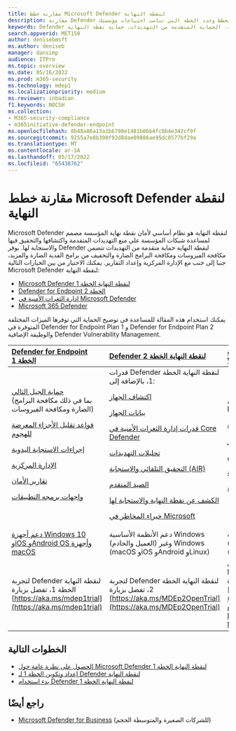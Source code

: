```yaml
---
title: مقارنة خطط Microsoft Defender لنقطة النهاية
description: مقارنة Defender لنقطة النهاية الخطة 1 بالخطة 2. تعرف على الاختلافات بين الخطط وحدد الخطة التي تناسب احتياجات مؤسستك.
keywords: Defender لنقطة النهاية، الحماية المتقدمة من التهديدات، حماية نقطة النهاية
search.appverid: MET150
author: denisebmsft
ms.author: deniseb
manager: dansimp
audience: ITPro
ms.topic: overview
ms.date: 05/16/2022
ms.prod: m365-security
ms.technology: mdep1
ms.localizationpriority: medium
ms.reviewer: inbadian
f1.keywords: NOCSH
ms.collection:
- M365-security-compliance
- m365initiative-defender-endpoint
ms.openlocfilehash: 8b48a86a13a1b6798e1481b86b4fc8b4e342cf9f
ms.sourcegitcommit: 9255a7e8b398f92d8dae09886ae95dc8577bf29a
ms.translationtype: MT
ms.contentlocale: ar-SA
ms.lasthandoff: 05/17/2022
ms.locfileid: "65438762"
---
```

# <a name="compare-microsoft-defender-for-endpoint-plans"></a>مقارنة خطط Microsoft Defender لنقطة النهاية

Microsoft Defender لنقطة النهاية هو نظام أساسي لأمان نقطة نهاية المؤسسة مصمم لمساعدة شبكات المؤسسة على منع التهديدات المتقدمة واكتشافها والتحقيق فيها والاستجابة لها. يوفر Defender لنقطة النهاية حماية متقدمة من التهديدات تتضمن مكافحة الفيروسات ومكافحة البرامج الضارة والتخفيف من برامج الفدية الضارة والمزيد، جنبا إلى جنب مع الإدارة المركزية وإعداد التقارير. يمكنك الاختيار من بين الخيارات التالية Microsoft Defender لنقطة النهاية:

- [Microsoft Defender لنقطة النهاية الخطة 1](https://go.microsoft.com/fwlink/p/?linkid=2154037)
- [Defender for Endpoint الخطة 2](https://go.microsoft.com/fwlink/p/?linkid=2154037)
- [إدارة الثغرات الأمنية في Microsoft Defender](../defender-vulnerability-management/index.yml)
- [Microsoft 365 Defender](https://go.microsoft.com/fwlink/?linkid=2118804)

يمكنك استخدام هذه المقالة للمساعدة في توضيح الحماية التي توفرها الميزات المختلفة المتوفرة في Defender for Endpoint Plan 1 و Defender for Endpoint Plan 2 والوظيفة الإضافية Defender Vulnerability Management.

| [Defender for Endpoint الخطة 1](defender-endpoint-plan-1.md) | [Defender لنقطة النهاية الخطة 2](microsoft-defender-endpoint.md) | [الوظيفة الإضافية Defender Vulnerability Management](../defender-vulnerability-management/defender-vulnerability-management-capabilities.md)|
|:---|:---|:---|
| [حماية الجيل التالي](defender-endpoint-plan-1.md#next-generation-protection) <br/>(بما في ذلك مكافحة البرامج الضارة ومكافحة الفيروسات) <p> [قواعد تقليل الأجزاء المعرضة للهجوم](defender-endpoint-plan-1.md#attack-surface-reduction) <p> [إجراءات الاستجابة اليدوية](defender-endpoint-plan-1.md#manual-response-actions) <p> [الإدارة المركزية](defender-endpoint-plan-1.md#centralized-management) <p>[تقارير الأمان](defender-endpoint-plan-1.md#reporting) <p>[واجهات برمجه التطبيقات](defender-endpoint-plan-1.md#apis) | قدرات Defender لنقطة النهاية الخطة 1، بالإضافة إلى: <p> <p> [اكتشاف الجهاز](device-discovery.md) <p> [بيانات الجهاز](machines-view-overview.md) <p> [قدرات إدارة الثغرات الأمنية في Core Defender](../defender-vulnerability-management/defender-vulnerability-management-capabilities.md) <p> [تحليلات التهديدات](threat-analytics.md) <p> [التحقيق التلقائي والاستجابة (AIR)](automated-investigations.md) <p> [الصيد المتقدم](advanced-hunting-overview.md) <p> [الكشف عن نقطة النهاية والاستجابة لها](overview-endpoint-detection-response.md) <p> [خبراء المخاطر في Microsoft](microsoft-threat-experts.md) | إدارة الثغرات الأمنية الإضافية ل Defender لنقطة النهاية الخطة 2: <p> [تقييم خطوط الأمان الأساسية](../defender-vulnerability-management/tvm-security-baselines.md) <p> [حظر التطبيقات المعرضة للخطر](../defender-vulnerability-management/tvm-block-vuln-apps.md) <p> [ملحقات المستعرض](../defender-vulnerability-management/tvm-browser-extensions.md) <p> [تقييم الشهادات الرقمية](../defender-vulnerability-management/tvm-certificate-inventory.md) <p> [تحليل مشاركة الشبكة](../defender-vulnerability-management/tvm-network-share-assessment.md)|
| [دعم أجهزة Windows 10 وiOS وAndroid OS وأجهزة macOS](defender-endpoint-plan-1.md#cross-platform-support) | دعم الأنظمة الأساسية Windows (العميل والخادم) وغير Windows<br/> (macOS وiOS وAndroid وLinux) | دعم الأنظمة الأساسية Windows (العميل والخادم) وغير Windows<br/> (macOS وiOS وAndroid وLinux) |
| لتجربة Defender لنقطة النهاية الخطة 1، تفضل بزيارة [https://aka.ms/mdep1trial](https://aka.ms/mdep1trial) | لتجربة Defender لنقطة النهاية الخطة 2، تفضل بزيارة [https://aka.ms/MDEp2OpenTrial](https://aka.ms/MDEp2OpenTrial) | لتجربة إدارة الثغرات الأمنية في Microsoft Defender الوظيفة الإضافية، تفضل بزيارة [https://aka.ms/AddonPreviewTrial](https://aka.ms/AddonPreviewTrial). لمزيد من المعلومات، راجع [Get Defender Vulnerability Management](../defender-vulnerability-management/get-defender-vulnerability-management.md).

## <a name="next-steps"></a>الخطوات التالية

- [الحصول على نظرة عامة حول Microsoft Defender لنقطة النهاية الخطة 1](defender-endpoint-plan-1.md)
- [إعداد وتكوين الخطة 1 لـ Defender لنقطة النهاية](mde-p1-setup-configuration.md)
- [بدء استخدام Defender لنقطة النهاية الخطة 1](mde-plan1-getting-started.md)

## <a name="see-also"></a>راجع أيضًا

- [Microsoft Defender for Business](../defender-business/mdb-overview.md) (للشركات الصغيرة والمتوسطة الحجم)